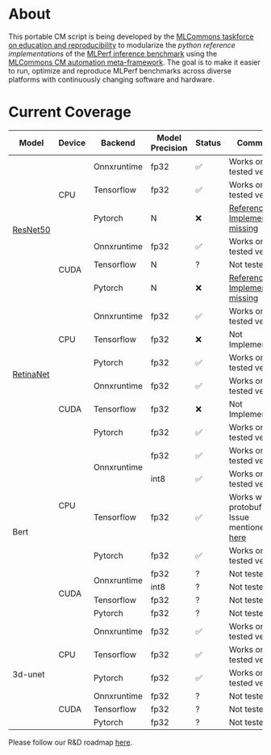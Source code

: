 # About

This portable CM script is being developed by the [MLCommons taskforce on education and reproducibility](https://github.com/mlcommons/ck/blob/master/docs/mlperf-education-workgroup.md)
to modularize the *python reference implementations* of the [MLPerf inference benchmark](https://github.com/mlcommons/inference) 
using the [MLCommons CM automation meta-framework](https://github.com/mlcommons/ck).
The goal is to make it easier to run, optimize and reproduce MLPerf benchmarks 
across diverse platforms with continuously changing software and hardware.

# Current Coverage
<table>
<thead>
  <tr>
    <th>Model</th>
    <th>Device</th>
    <th>Backend</th>
    <th>Model Precision</th>
    <th>Status</th>
    <th>Comments</th>
  </tr>
</thead>
<tbody>
  <tr>
    <td rowspan="6"><a href="https://github.com/mlcommons/inference/blob/master/.github/workflows/test-resnet50.yml">ResNet50</a></td>
    <td rowspan="3">CPU</td>
    <td>Onnxruntime</td>
    <td>fp32</td>
    <td>✅</td>
    <td>Works on all tested versions</td>
  </tr>
  <tr>
    <td>Tensorflow</td>
    <td>fp32</td>
    <td>✅</td>
    <td>Works on all tested versions</td>
  </tr>
  <tr>
    <td>Pytorch</td>
    <td>N</td>
    <td>❌</td>
    <td><a href="https://github.com/mlcommons/inference/issues/828">Reference Implementation missing</a></td>
  </tr>
  <tr>
    <td rowspan="3">CUDA</td>
    <td>Onnxruntime</td>
    <td>fp32</td>
    <td>✅</td>
    <td>Works on all tested versions</td>
  </tr>
  <tr>
    <td>Tensorflow</td>
    <td>N</td>
    <td>?</td>
    <td>Not tested</td>
  </tr>
  <tr>
    <td>Pytorch</td>
    <td>N</td>
    <td>❌</td>
    <td><a href="https://github.com/mlcommons/inference/issues/828">Reference Implementation missing</a></td>
  </tr>
  <tr>
    <td rowspan="6"><a href="https://github.com/mlcommons/inference/blob/master/.github/workflows/test-retinanet.yml">RetinaNet</a></td>
    <td rowspan="3">CPU</td>
    <td>Onnxruntime</td>
    <td>fp32</td>
    <td>✅</td>
    <td>Works on all tested versions</td>
  </tr>
  <tr>
    <td>Tensorflow</td>
    <td>fp32</td>
    <td>❌</td>
    <td>Not Implemented</td>
  </tr>
  <tr>
    <td>Pytorch</td>
    <td>fp32</td>
    <td>✅</td>
    <td>Works on all tested versions</td>
  </tr>
  <tr>
    <td rowspan="3">CUDA</td>
    <td>Onnxruntime</td>
    <td>fp32</td>
    <td>✅</td>
    <td>Works on all tested versions</td>
  </tr>
  <tr>
    <td>Tensorflow</td>
    <td>fp32</td>
    <td>❌</td>
    <td>Not Implemented</td>
  </tr>
  <tr>
    <td>Pytorch</td>
    <td>fp32</td>
    <td>✅</td>
    <td>Works on all tested versions</td>
  </tr>
  <tr>
    <td rowspan="8">Bert</td>
    <td rowspan="4">CPU</td>
    <td rowspan="2">Onnxruntime</td>
    <td>fp32</td>
    <td>✅</td>
    <td>Works on all tested versions</td>
  </tr>
  <tr>
    <td>int8</td>
    <td>✅</td>
    <td>Works on all tested versions</td>
  </tr>
  <tr>
    <td>Tensorflow</td>
    <td>fp32</td>
    <td>✅</td>
    <td>
Works with protobuf 3.19. Issue mentioned <a href="https://github.com/mlcommons/inference/issues/1276">here</a>
    </td>
  </tr>
  <tr>
    <td>Pytorch</td>
    <td>fp32</td>
    <td>✅</td>
    <td>
Works on all tested versions
</td>
  </tr>
  <tr>
    <td rowspan="4">CUDA</td>
    <td rowspan="2">Onnxruntime</td>
    <td>fp32</td>
    <td>?</td>
    <td>Not tested</td>
  </tr>
  <tr>
    <td>int8</td>
    <td>?</td>
    <td>Not tested</td>
  </tr>
  <tr>
    <td>Tensorflow</td>
    <td>fp32</td>
    <td>?</td>
    <td>Not tested</td>
  </tr>
  <tr>
    <td>Pytorch</td>
    <td>fp32</td>
    <td>?</td>
    <td>Not tested</td>
  </tr>
  <tr>
    <td rowspan="6">3d-unet</td>
    <td rowspan="3">CPU</td>
    <td>Onnxruntime</td>
    <td>fp32</td>
    <td>✅</td>
    <td>Works on all tested versions</td>
  </tr>
  <tr>
    <td>Tensorflow</td>
    <td>fp32</td>
    <td>✅</td>
    <td>
Works on all tested versions
    </td>
  </tr>
  <tr>
    <td>Pytorch</td>
    <td>fp32</td>
    <td>✅</td>
    <td>
Works on all tested versions
</td>
  </tr>
  <tr>
    <td rowspan="3">CUDA</td>
    <td>Onnxruntime</td>
    <td>fp32</td>
    <td>?</td>
    <td>Not tested</td>
  </tr>
  <tr>
    <td>Tensorflow</td>
    <td>fp32</td>
    <td>?</td>
    <td>Not tested</td>
  </tr>
  <tr>
    <td>Pytorch</td>
    <td>fp32</td>
    <td>?</td>
    <td>Not tested</td>
  </tr>
</tbody>
</table>

Please follow our R&D roadmap [here](https://github.com/mlcommons/ck/issues/536).



